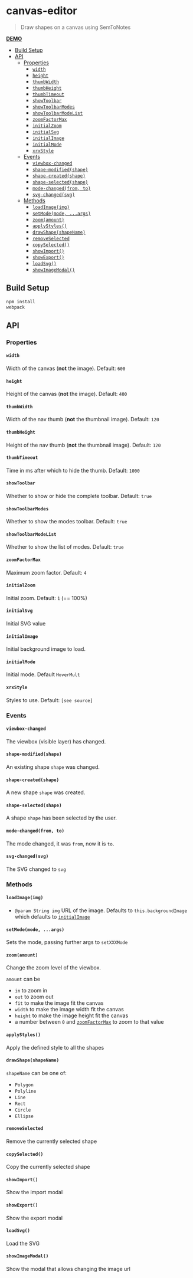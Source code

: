 # canvas-editor

> Draw shapes on a canvas using SemToNotes

[**DEMO**](https://kba.github.io/canvas-editor)

<!-- BEGIN-MARKDOWN-TOC -->
* [Build Setup](#build-setup)
* [API](#api)
	* [Properties](#properties)
		* [`width`](#width)
		* [`height`](#height)
		* [`thumbWidth`](#thumbwidth)
		* [`thumbHeight`](#thumbheight)
		* [`thumbTimeout`](#thumbtimeout)
		* [`showToolbar`](#showtoolbar)
		* [`showToolbarModes`](#showtoolbarmodes)
		* [`showToolbarModeList`](#showtoolbarmodelist)
		* [`zoomFactorMax`](#zoomfactormax)
		* [`initialZoom`](#initialzoom)
		* [`initialSvg`](#initialsvg)
		* [`initialImage`](#initialimage)
		* [`initialMode`](#initialmode)
		* [`xrxStyle`](#xrxstyle)
	* [Events](#events)
		* [`viewbox-changed`](#viewbox-changed)
		* [`shape-modified(shape)`](#shape-modifiedshape)
		* [`shape-created(shape)`](#shape-createdshape)
		* [`shape-selected(shape)`](#shape-selectedshape)
		* [`mode-changed(from, to)`](#mode-changedfrom-to)
		* [`svg-changed(svg)`](#svg-changedsvg)
	* [Methods](#methods)
		* [`loadImage(img)`](#loadimageimg)
		* [`setMode(mode, ...args)`](#setmodemode-args)
		* [`zoom(amount)`](#zoomamount)
		* [`applyStyles()`](#applystyles)
		* [`drawShape(shapeName)`](#drawshapeshapename)
		* [`removeSelected`](#removeselected)
		* [`copySelected()`](#copyselected)
		* [`showImport()`](#showimport)
		* [`showExport()`](#showexport)
		* [`loadSvg()`](#loadsvg)
		* [`showImageModal()`](#showimagemodal)

<!-- END-MARKDOWN-TOC -->


## Build Setup

```sh
npm install
webpack
```

## API

<!-- BEGIN-RENDER -ip '\*[^/]' ./App.vue -->
### Properties

#### `width`
Width of the canvas (**not** the image). Default: `600`

#### `height`
Height of the canvas (**not** the image). Default: `400`

#### `thumbWidth`
Width of the nav thumb (**not** the thumbnail image). Default: `120`

#### `thumbHeight`
Height of the nav thumb (**not** the thumbnail image). Default: `120`

#### `thumbTimeout`
Time in ms after which to hide the thumb. Default: `1000`

#### `showToolbar`
Whether to show or hide the complete toolbar. Default: `true`

#### `showToolbarModes`
Whether to show the modes toolbar. Default: `true`

#### `showToolbarModeList`
Whether to show the list of modes. Default: `true`

#### `zoomFactorMax`
Maximum zoom factor. Default: `4`

#### `initialZoom`
Initial zoom. Default: `1` (== 100%)

#### `initialSvg`
Initial SVG value

#### `initialImage`
Initial background image to load.

#### `initialMode`
Initial mode. Default `HoverMult`

#### `xrxStyle`
Styles to use. Default: `[see source]`

### Events

#### `viewbox-changed`
The viewbox (visible layer) has changed.

#### `shape-modified(shape)`
An existing shape `shape` was changed.

#### `shape-created(shape)`
A new shape `shape` was created.

#### `shape-selected(shape)`
A shape `shape` has been selected by the user.

#### `mode-changed(from, to)`
The mode changed, it was `from`, now it is `to`.

#### `svg-changed(svg)`
The SVG changed to `svg`


### Methods

#### `loadImage(img)`
- `@param String img` URL of the image. Defaults to `this.backgroundImage`
  which defaults to [`initialImage`](#initialimage)

#### `setMode(mode, ...args)`
Sets the mode, passing further args to `setXXXMode`

#### `zoom(amount)`

Change the zoom level of the viewbox.

`amount` can be
- `in` to zoom in
- `out` to zoom out
- `fit` to make the image fit the canvas
- `width` to make the image width fit the canvas
- `height` to make the image height fit the canvas
- a number between `0` and [`zoomFactorMax`](#zoomfactormax) to zoom to that value

#### `applyStyles()`

Apply the defined style to all the shapes

#### `drawShape(shapeName)`

`shapeName` can be one of:
- `Polygon`
- `Polyline`
- `Line`
- `Rect`
- `Circle`
- `Ellipse`

#### `removeSelected`

Remove the currently selected shape

#### `copySelected()`

Copy the currently selected shape

#### `showImport()`

Show the import modal

#### `showExport()`

Show the export modal

#### `loadSvg()`

Load the SVG

#### `showImageModal()`

Show the modal that allows changing the image url

<!-- END-RENDER -->
